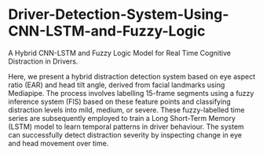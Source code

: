 # Driver-Detection-System-Using-CNN-LSTM-and-Fuzzy-Logic
A Hybrid CNN-LSTM and Fuzzy Logic  Model for Real Time Cognitive Distraction in  Drivers.

Here, we present a hybrid distraction detection system based on eye aspect ratio (EAR) and head tilt angle, derived from facial landmarks using Mediapipe. The process involves labelling 15-frame segments using a fuzzy inference system (FIS) based on these feature points and classifying distraction levels into mild, medium, or severe. These fuzzy-labelled time series are subsequently employed to train a Long Short-Term Memory (LSTM) model to learn temporal patterns in driver behaviour. The system can successfully detect distraction severity by inspecting change in eye and head movement over time.
